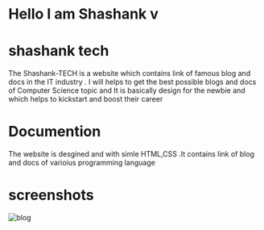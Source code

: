 # Hello I am Shashank v

# shashank tech

The Shashank-TECH is a website which contains link of famous blog and docs in the IT industry . I will helps to get the best possible blogs and docs of Computer Science topic and It is basically design for the newbie and which helps to kickstart and boost their career

# Documention

The website is desgined and with simle HTML,CSS .It contains link of blog and docs of varioius programming language

# screenshots

![blog](https://github.com/shashank200229/shashank-tech-project-frt/assets/141292658/702062a5-40cd-4b3c-8021-a12a475c7e6c)
